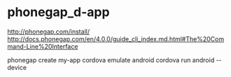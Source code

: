 # phonegap_d-app
http://phonegap.com/install/
http://docs.phonegap.com/en/4.0.0/guide_cli_index.md.html#The%20Command-Line%20Interface

phonegap create my-app
cordova emulate android
cordova run android --device
